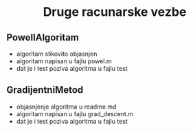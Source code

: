 <h1 align='center'> Druge racunarske vezbe </h1>

<h2> PowellAlgoritam </h2>

 - algoritam slikovito objasnjen
 - algoritam napisan u fajlu powel.m
 - dat je i test poziva algoritma u fajlu test

<h2> GradijentniMetod </h2>

 - objasnjenje algoritma u readme.md
 - algoritam napisan u fajlu grad_descent.m
 - dat je i test poziva algoritma u fajlu test
 
